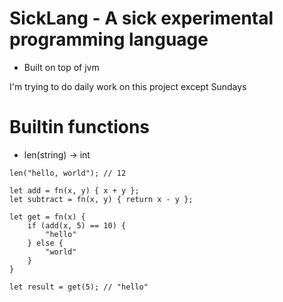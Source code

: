# SickLang - A sick experimental programming language

- Built on top of jvm 

I'm trying to do daily work on this project except Sundays

# Builtin functions
- len(string) -> int
```
len("hello, world"); // 12 
```

```
let add = fn(x, y) { x + y };
let subtract = fn(x, y) { return x - y };

let get = fn(x) {
    if (add(x, 5) == 10) {
        "hello"
    } else {
        "world"
    }
}

let result = get(5); // "hello"
```